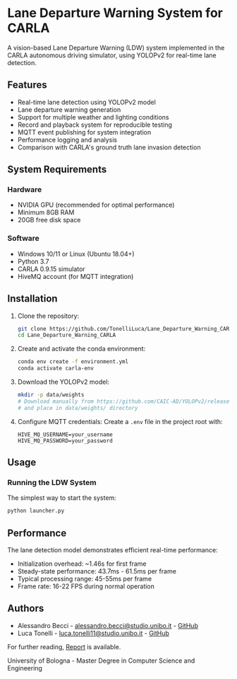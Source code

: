 # Lane Departure Warning System for CARLA

A vision-based Lane Departure Warning (LDW) system implemented in the CARLA autonomous driving simulator, using YOLOPv2 for real-time lane detection.

## Features

- Real-time lane detection using YOLOPv2 model
- Lane departure warning generation
- Support for multiple weather and lighting conditions
- Record and playback system for reproducible testing
- MQTT event publishing for system integration
- Performance logging and analysis
- Comparison with CARLA's ground truth lane invasion detection

## System Requirements

### Hardware
- NVIDIA GPU (recommended for optimal performance)
- Minimum 8GB RAM
- 20GB free disk space

### Software
- Windows 10/11 or Linux (Ubuntu 18.04+)
- Python 3.7
- CARLA 0.9.15 simulator
- HiveMQ account (for MQTT integration)

## Installation

1. Clone the repository:
   ```bash
   git clone https://github.com/TonelliLuca/Lane_Departure_Warning_CARLA.git
   cd Lane_Departure_Warning_CARLA
   ```

2. Create and activate the conda environment:
   ```bash
   conda env create -f environment.yml
   conda activate carla-env
   ```

3. Download the YOLOPv2 model:
   ```bash
   mkdir -p data/weights
   # Download manually from https://github.com/CAIC-AD/YOLOPv2/releases/download/V0.0.1/yolopv2.pt
   # and place in data/weights/ directory
   ```

4. Configure MQTT credentials:
   Create a `.env` file in the project root with:
   ```
   HIVE_MQ_USERNAME=your_username
   HIVE_MQ_PASSWORD=your_password
   ```

## Usage

### Running the LDW System

The simplest way to start the system:
```bash
python launcher.py
```

## Performance

The lane detection model demonstrates efficient real-time performance:
- Initialization overhead: ~1.46s for first frame
- Steady-state performance: 43.7ms - 61.5ms per frame
- Typical processing range: 45-55ms per frame
- Frame rate: 16-22 FPS during normal operation

## Authors

- Alessandro Becci - alessandro.becci@studio.unibo.it - [GitHub](https://github.com/stormtroober)
- Luca Tonelli - luca.tonelli11@studio.unibo.it - [GitHub](https://github.com/TonelliLuca)

For further reading, [Report](https://tonelliluca.github.io/Lane_Departure_Warning_CARLA/) is available.

University of Bologna - Master Degree in Computer Science and Engineering
